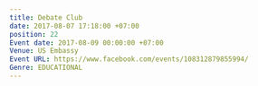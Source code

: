 ```yaml
---
title: Debate Club
date: 2017-08-07 17:18:00 +07:00
position: 22
Event date: 2017-08-09 00:00:00 +07:00
Venue: US Embassy
Event URL: https://www.facebook.com/events/108312879855994/
Genre: EDUCATIONAL
---
```


